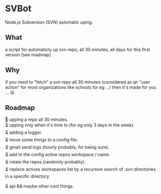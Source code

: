 # SVBot
Node.js Subversion (SVN) automatic uping.  

## What
a script for automaticly up svn repo, all 30 minutes, all days for this first version [see roadmap]

## Why
if you need to "fetch" a svn repo all 30 minutes (considered as an "user action" for most organizations like schools for eg ...) then it's made for you ... 😜

## Roadmap
🔧 upping a repo all 30 minutes.  
⏳ upping only when it's time to (for eg only 3 days in the week).  
⏳ adding a logger.  
⏳ move some things to a config file.  
⏳ gmail send logs (hourly probably, for being sure).  
⏳ add to the config active repos workspace / name.  
⏳ rotate the repos (randomly probably).  
⏳ replace actives workspaces list by a recursive search of .svn directories in a specific directory.  

⏳ api && maybe other cool things.  
